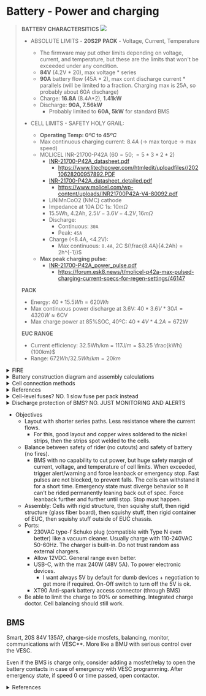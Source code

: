 
# Battery - Power and charging

> **BATTERY CHARACTERSITICS**
> ![](ueuc/20230710194614.png)
> - ABSOLUTE LIMITS - **20S2P PACK** - Voltage, Current, Temperature
>     - The firmware may put other limits depending on voltage, current, and temperature, but these are the limits that won't be exceeded under any condition.
>     - **84V** (4.2V * 20), max voltage * series
>     - **90A** battery flow (45A * 2), max cont discharge current * parallels (will be limited to a fraction. Charging max is 25A, so probably about 60A discharge)
>     - Charge: **16.8A** (8.4A*2), **1.41kW**
>     - Discharge: **90A, 7.56kW**
>         - Probably limited to **60A, 5kW** for standard BMS
> 
> - CELL LIMITS - SAFETY HOLY GRAIL:
>     - **Operating Temp: $0ºC$ to $45ºC$**
>     - Max continuous charging current: $8.4A$ (-> max torque -> max speed)
>     - MOLICEL INR-21700-P42A ($60=50;=5*3*2*2$)
>         - [INR-21700-P42A_datasheet.pdf](datasheets/INR-21700-P42A_datasheet.pdf)
>             - https://www.litechpower.com/htmledit/uploadfiles//20210628200957892.PDF
>         - [INR-21700-P42A_datasheet_detailed.pdf](datasheets/INR-21700-P42A_datasheet_detailed.pdf)
>             - https://www.molicel.com/wp-content/uploads/INR21700P42A-V4-80092.pdf
>         - LiNiMnCoO2 (NMC) cathode
>         - Impedance at 10A DC 1s: $10 m\Omega$
>         - $15.5$Wh, $4.2$Ah, $2.5V - 3.6V - 4.2V, 16m\Omega$
>         - Discharge:
>             - Continuous: `30A`
>             - Peak: `45A`
>         - Charge (<8.4A, <4.2V):
>             - Max continuous: `8.4A`, 2C $(\frac{8.4A}{4.2Ah} = 2h^{-1})$
>     - **Max peak charging pulse**:
>         - [INR-21700-P42A_power_pulse.pdf](datasheets/INR-21700-P42A_power_pulse.pdf)
>             - https://forum.esk8.news/t/molicel-p42a-max-pulsed-charging-current-specs-for-regen-settings/46147
>
> **PACK**
> - Energy: $40 * 15.5Wh = 620Wh$
> - Max continuous power discharge at 3.6V: $40 * 3.6V * 30A = 4320W \approx 6$CV
> - Max charge power at 85%SOC, 40ºC: $40 * 4V * 4.2A = 672W$
> 
> **EUC RANGE**
> - Current efficiency: $32.5$Wh/km = $117$J/m = $3.25 \frac{kWh}{100km}$
> - Range: $672Wh / 32.5Wh/km = 20km$

<details>
<summary>FIRE</summary>

- [FB4LF-500 encapsulator agent, 4L to 1.8kWh](https://youtu.be/NkH7TzFtSP0?si=DRWmJS_XxrlnIuxk)
- [EUC FIRE](https://youtu.be/Oa79go_aUfc)
- https://everythingelectricunicycle.com/electric-unicycle-fire-risk-and-possible-causes-solutions/
- Fire retardant casing (LithiumPrevent):
    - robnor resin to prevent fire.
- Seriously protect + - separation of cells
- Standards to meet:
    - UL94 V-0 for the minimum used material thickness
    - FAR 25.853(a)(1)(i)
</details>



<details>
    <summary>Battery construction diagram and assembly calculations</summary>

- 20S3P, **20S2P**, 30S2P
- Estimated lateral space left for the batteries = (Total Width without ankle padding - Wheel hole width - 4 * chassis_thickness - 2 * padding) / 2 = $(200 - 3*25.4 - 4*3 - 2 * 3)/2 = 52.9mm$, so `math.floor(52.9/21) = math.floor(2.52) = 2`. Two layers of stacked cells
- Dimensions of cell pack (20S2P): `10*23 x 2*23 x 2*70 = 230 x 46 x 140 mm`

![](ueuc/20S3P_pack.jpg)
![Begode EX20S Battery](ueuc/20230712202753.png)

- Small fans inside the pack
</details>
<details>
    <summary>Cell connection methods</summary>

- ~~Bus bars~~ (Hard to connect to the bus bar, hard to assemble)
- ~~Nickel Strip (Spot Welded)~~ (0.15x20mm just 20A, I need 135A)
- **Braided Copper Wire** soldered over Nickel strip
- ~~Busbar Connectors~~ (My cells are not compatible with them)
- **Copper Nickel Sandwich**
    - https://endless-sphere.com/sphere/threads/copper-nickel-sandwich-buses-for-series-connections.108006/
    - The nickel is the resistance that heats up, the current goes through the copper, heat accumulates at the contact points with the nickel, all metal melts, which allows the copper to also connect with the aluminum of the cell terminal below.
    - 
- ~~Copper Nickel busbar (tab sheet)~~ (About 150€)
    - Copper with small sections of nickel spot welded where each cell goes. I just have to cut it, place it, and spot-weld it like nickel strips, but with the higher current capacity.





<details>
    <summary>Braided Copper Wire</summary>

![](ueuc/20230902235606.png)
</details>
</details>
<details>
    <summary>References</summary>

- [18650 Lithium Ion Battery Identification Reference](https://docs.google.com/spreadsheets/d/1fYjDxxCJXfm2wdpGWCaOUGq8V8TOEgsnplHQa4YQpRQ/htmlview)
- [How To Make A Lithium Battery Pack With 18650 Cells](https://youtu.be/3dD5KmM8ciU)
- ![Charge-only BMS wiring](ueuc/20230718185114.png)
- ![DIAGRAM. ONLY CHARGE PROTECTION. ALWAYS MONITORING. Actually one side allows only safe charge while the other monitors but doesn't cut charge and discharge](ueuc/image-20221220105738803.png)
</details>

<details>
    <summary>Cell-level fuses? NO. 1 slow fuse per pack instead</summary>

- **All parallel packs have the same current. One fuse fuses all.**
- **A few cells in parallel = a big cell.**
- **Can't short one cell without shorting the others of the pack, so 1 fuse per pack is enough for shorts. However check temp and voltages for other failure modes**
- **These cells can provide 45A, which needs resistance as low as 70mOhm to flow. It's almost a short-circuit. As long as you have R > 70mOhm you're within spec, and the power will dissipate outside the cell. If the resistance increases because of damage, I expect that to be gradual and detectable by the BMS to trigger emergency.**
- Fused nickel strip or fuse wire spot welded, about 22mOhm per fuse, calibrated to trip at about 50A?
</details>


<details>
    <summary>Discharge protection of BMS? NO. JUST MONITORING AND ALERTS</summary>

- Better let the battery soak up a slight overvoltage for some seconds rather than faceplant due to overvoltage protection after regen.
- Most cutouts are caused by the BMS. You can pull WAY more current than the datasheet allows if it's a short period of time, so don't go crazy cutting power and instead trigger an alarm to stop.
- Adds cost, weight, bottleneck, and complexity. Failure point
- Just monitor the battery and limit the use with the ESC. Protect charging and balance cells. By default ok values allow riding, any error limits or disables balancing (leanback, not cutout)
</details>


- Objectives
    - Layout with shorter series paths. Less resistance where the current flows.
        - For this, good layout and copper wires soldered to the nickel strips, then the strips spot welded to the cells.
    - Balance between safety of rider (no cutouts) and safety of battery (no fires).
        - BMS with no capability to cut power, but huge safety margin of current, voltage, and temperature of cell limits. When exceeded, trigger alert/warning and force leanback or emergency stop. Fast pulses are not blocked, to prevent falls. The cells can withstand it for a short time. Emergency state must diverge behavior so it can't be rided permanently leaning back out of spec. Force leanback further and further until stop. Stop must happen.
    - Assembly: Cells with rigid structure, then squishy stuff, then rigid structure (glass fiber board), then squishy stuff, then rigid container of EUC, then squishy stuff outside of EUC chassis.
    - Ports:
        - 230VAC type-f Schuko plug (compatible with Type N even better) like a vacuum cleaner. Usually charge with 110-240VAC 50-60Hz. The charger is built-in. Do not trust random ass external chargers.
        - Allow 12VDC. General range even better.
        - USB-C, with the max 240W (48V 5A). To power electronic devices.  
            - I want always 5V by default for dumb devices + negotiation to get more if required. On-Off switch to turn off the 5V is ok.
        - XT90 Anti-spark battery access connector (through BMS)
    - Be able to limit the charge to 90% or something. Integrated charge doctor. Cell balancing should still work.

## BMS
Smart, 20S 84V 135A?, charge-side mosfets, balancing, monitor, communications with VESC**. More like a BMU with serious control over the VESC.

Even if the BMS is charge only, consider adding a mosfet/relay to open the battery contacts in case of emergency with VESC programming. After emergency state, if speed 0 or time passed, open contactor.

<details>
    <summary>References</summary>

- [MY REDDIT QUESTION](https://www.reddit.com/r/ElectricUnicycle/comments/161tk0n/bms_recommendation/)
- Search VESC BMS
- Brands
    - ~~[Tiny BMS](https://enepaq.com/product/battery-management-system-bms-30a/)~~ (Not enough voltage)
    - Ennoid (VESC compatible)
        - [Master-slave](https://www.ennoid.me/bms/gen-1)
        - [Single board, Full, 24S](https://www.ennoid.me/bms/ss)
        - [Single board, Charge only, 24S](https://www.ennoid.me/bms/xlite-v3)
    - [Orion](https://www.orionbms.com/products/orion-bms-standard) - $1000 + thermistors + current sensors
    - [MaxKGO](https://maxkgo.com/collections/bms-price/products/maxkgo-bms-4s-24s-15a-only-charge-bms-board)
        - https://youtu.be/1FJCuASENxU?si=YWHiunpEP1Cwen0X
    - https://www.lithiumbatterypcb.com/product/13s-16s-48v-or-60v-72v-20s-lithium-battery-bluetooth-smart-bms-54-6v-58-4v-67-2v-84v-electric-tricycle-pcb-with-200a-constant-discharge-current/
    - DongGuan Daly - 125A Charge - 250A Discharge
        - https://youtu.be/1KXRtSAv37A?si=wz8mnM9c49Kpiw95
</details>
